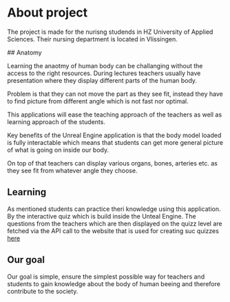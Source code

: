 # About project

The project is made for the nurisng studends in HZ University of Applied Sciences. Their nursing department is located in Vlissingen.

## Anatomy

Learning the anaotmy of human body can be challanging without the access to the right resources. During lectures teachers usually have presentation where they display different parts of the human body. 

Problem is that they can not move the part as they see fit, instead they have to find picture from different angle which is not fast nor optimal.

This applications will ease the teaching approach of the teachers as well as learning approach of the students.

Key benefits of the Unreal Engine application is that the body model loaded is fully interactable which means that students can get more general picture of what is going on inside our body.

On top of that teachers can display various organs, bones, arteries etc. as they see fit from whatever angle they choose.

## Learning 

As mentioned students can practice theri knowledge using this application. By the interactive quiz which is build inside the Unteal Engine. The questions from the teachers which are then displayed on the quizz level are fetched via the API call to the website that is used for creating suc quizzes [here]()

## Our goal 

Our goal is simple, ensure the simplest possible way for teachers and students to gain knowledge about the body of human beeing and therefore contribute to the society.

